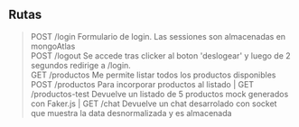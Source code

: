 ## Rutas
                                                                         
> POST  /login Formulario de login. Las sessiones son almacenadas en mongoAtlas                                                                                                                                                                          
> POST /logout  Se accede tras clicker al boton 'deslogear' y luego de 2 segundos redirige a /login.                                                                                                                                                                          
> GET /productos Me permite listar todos los productos disponibles                                                                                                                                                                        
> POST /productos  Para incorporar productos al listado                                                                                                                                                                                        |
> GET /productos-test Devuelve un listado de 5 productos mock generados con Faker.js                                                                                                                                                          |
> GET /chat  Devuelve un chat desarrolado con socket que muestra la data desnormalizada y es almacenada